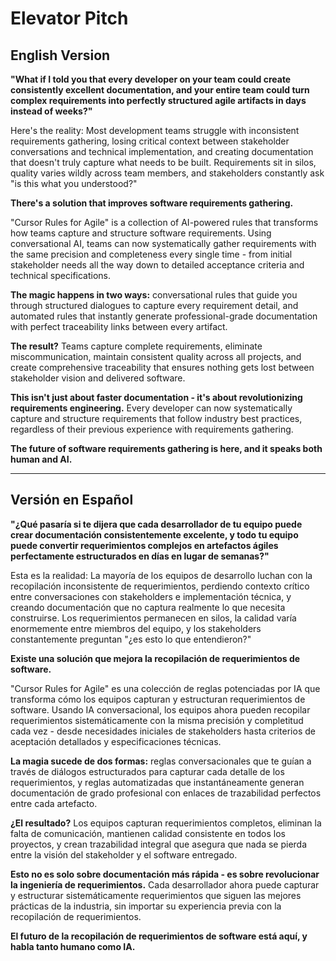 # Elevator Pitch

## English Version

**"What if I told you that every developer on your team could create consistently excellent documentation, and your entire team could turn complex requirements into perfectly structured agile artifacts in days instead of weeks?"**

Here's the reality: Most development teams struggle with inconsistent requirements gathering, losing critical context between stakeholder conversations and technical implementation, and creating documentation that doesn't truly capture what needs to be built. Requirements sit in silos, quality varies wildly across team members, and stakeholders constantly ask "is this what you understood?" 

**There's a solution that improves software requirements gathering.**

"Cursor Rules for Agile" is a collection of AI-powered rules that transforms how teams capture and structure software requirements. Using conversational AI, teams can now systematically gather requirements with the same precision and completeness every single time - from initial stakeholder needs all the way down to detailed acceptance criteria and technical specifications.

**The magic happens in two ways:** conversational rules that guide you through structured dialogues to capture every requirement detail, and automated rules that instantly generate professional-grade documentation with perfect traceability links between every artifact.

**The result?** Teams capture complete requirements, eliminate miscommunication, maintain consistent quality across all projects, and create comprehensive traceability that ensures nothing gets lost between stakeholder vision and delivered software.

**This isn't just about faster documentation - it's about revolutionizing requirements engineering.** Every developer can now systematically capture and structure requirements that follow industry best practices, regardless of their previous experience with requirements gathering.

**The future of software requirements gathering is here, and it speaks both human and AI.**

---

## Versión en Español

**"¿Qué pasaría si te dijera que cada desarrollador de tu equipo puede crear documentación consistentemente excelente, y todo tu equipo puede convertir requerimientos complejos en artefactos ágiles perfectamente estructurados en días en lugar de semanas?"**

Esta es la realidad: La mayoría de los equipos de desarrollo luchan con la recopilación inconsistente de requerimientos, perdiendo contexto crítico entre conversaciones con stakeholders e implementación técnica, y creando documentación que no captura realmente lo que necesita construirse. Los requerimientos permanecen en silos, la calidad varía enormemente entre miembros del equipo, y los stakeholders constantemente preguntan "¿es esto lo que entendieron?"

**Existe una solución que mejora la recopilación de requerimientos de software.**

"Cursor Rules for Agile" es una colección de reglas potenciadas por IA que transforma cómo los equipos capturan y estructuran requerimientos de software. Usando IA conversacional, los equipos ahora pueden recopilar requerimientos sistemáticamente con la misma precisión y completitud cada vez - desde necesidades iniciales de stakeholders hasta criterios de aceptación detallados y especificaciones técnicas.

**La magia sucede de dos formas:** reglas conversacionales que te guían a través de diálogos estructurados para capturar cada detalle de los requerimientos, y reglas automatizadas que instantáneamente generan documentación de grado profesional con enlaces de trazabilidad perfectos entre cada artefacto.

**¿El resultado?** Los equipos capturan requerimientos completos, eliminan la falta de comunicación, mantienen calidad consistente en todos los proyectos, y crean trazabilidad integral que asegura que nada se pierda entre la visión del stakeholder y el software entregado.

**Esto no es solo sobre documentación más rápida - es sobre revolucionar la ingeniería de requerimientos.** Cada desarrollador ahora puede capturar y estructurar sistemáticamente requerimientos que siguen las mejores prácticas de la industria, sin importar su experiencia previa con la recopilación de requerimientos.

**El futuro de la recopilación de requerimientos de software está aquí, y habla tanto humano como IA.**